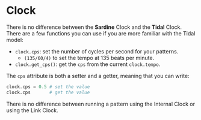 # Clock

There is no difference between the **Sardine** Clock and the **Tidal** Clock. There are a few functions you can use if you are more familiar with the Tidal model:
- `clock.cps`: set the number of cycles per second for your patterns.
  - `(135/60/4)` to set the tempo at 135 beats per minute.
- `clock.get_cps()`: get the `cps` from the current `clock.tempo`.

The `cps` attribute is both a setter and a getter, meaning that you can write:
```python
clock.cps = 0.5 # set the value
clock.cps       # get the value
```

There is no difference between running a pattern using the Internal Clock or using the Link Clock.
